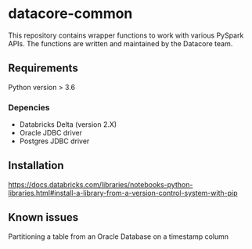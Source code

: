 # datacore-common

This repository contains wrapper functions to work with various PySpark APIs.  The functions are written and maintained by the Datacore team.

## Requirements
Python version > 3.6

### Depencies
- Databricks Delta (version 2.X)
- Oracle JDBC driver
- Postgres JDBC driver

## Installation
https://docs.databricks.com/libraries/notebooks-python-libraries.html#install-a-library-from-a-version-control-system-with-pip

## Known issues
Partitioning a table from an Oracle Database on a timestamp column